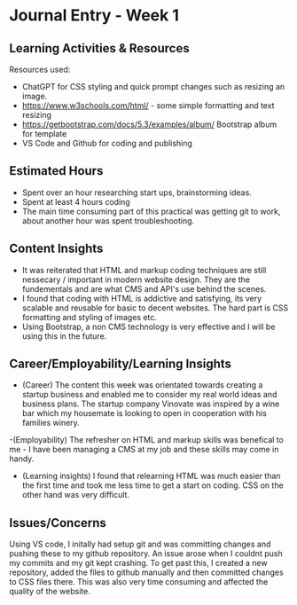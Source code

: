 # Journal Entry - Week 1

## Learning Activities & Resources
Resources used: 
- ChatGPT for CSS styling and quick prompt changes such as resizing an image.
- https://www.w3schools.com/html/ - some simple formatting and text resizing
- https://getbootstrap.com/docs/5.3/examples/album/ Bootstrap album for template
- VS Code and Github for coding and publishing


## Estimated Hours
- Spent over an hour researching start ups, brainstorming ideas.
- Spent at least 4 hours coding
- The main time consuming part of this practical was getting git to work, about another hour was spent troubleshooting.


## Content Insights
- It was reiterated that HTML and markup coding techniques are still nessecary / important in modern website design. They are the fundementals and are what CMS and API's use behind the scenes.
- I found that coding with HTML is addictive and satisfying, its very scalable and reusable for basic to decent websites. The hard part is CSS formatting and styling of images etc.
- Using Bootstrap, a non CMS technology is very effective and I will be using this in the future.
  

## Career/Employability/Learning Insights
- (Career) The content this week was orientated towards creating a startup business and enabled me to consider my real world ideas and business plans. The startup company Vinovate was inspired by a wine bar which my housemate is looking to open in cooperation with his families winery.

-(Employability) The refresher on HTML and markup skills was benefical to me - I have been managing a CMS at my job and these skills may come in handy. 

- (Learning insights) I found that relearning HTML was much easier than the first time and took me less time to get a start on coding. CSS on the other hand was very difficult.

## Issues/Concerns 
Using VS code, I initally had setup git and was committing changes and pushing these to my github repository. An issue arose when I couldnt push my commits and my git kept crashing. To get past this, I created a new repository, added the files to github manually and then committed changes to CSS files there. This was also very time consuming and affected the quality of the website.


